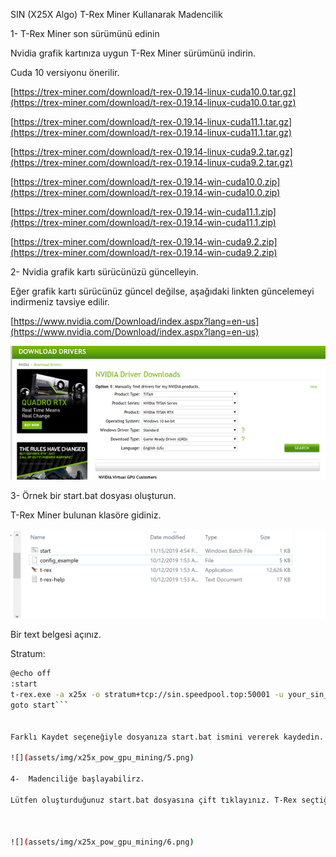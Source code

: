 SIN (X25X Algo) T-Rex Miner Kullanarak Madencilik

1-  T-Rex Miner son sürümünü edinin

Nvidia grafik kartınıza uygun T-Rex Miner sürümünü indirin.

Cuda 10 versiyonu önerilir.

[https://trex-miner.com/download/t-rex-0.19.14-linux-cuda10.0.tar.gz](https://trex-miner.com/download/t-rex-0.19.14-linux-cuda10.0.tar.gz)

[https://trex-miner.com/download/t-rex-0.19.14-linux-cuda11.1.tar.gz](https://trex-miner.com/download/t-rex-0.19.14-linux-cuda11.1.tar.gz)

[https://trex-miner.com/download/t-rex-0.19.14-linux-cuda9.2.tar.gz](https://trex-miner.com/download/t-rex-0.19.14-linux-cuda9.2.tar.gz)

[https://trex-miner.com/download/t-rex-0.19.14-win-cuda10.0.zip](https://trex-miner.com/download/t-rex-0.19.14-win-cuda10.0.zip)

[https://trex-miner.com/download/t-rex-0.19.14-win-cuda11.1.zip](https://trex-miner.com/download/t-rex-0.19.14-win-cuda11.1.zip)

[https://trex-miner.com/download/t-rex-0.19.14-win-cuda9.2.zip](https://trex-miner.com/download/t-rex-0.19.14-win-cuda9.2.zip)

2-  Nvidia grafik kartı sürücünüzü güncelleyin.

Eğer grafik kartı sürücünüz güncel değilse, aşağıdaki linkten güncelemeyi indirmeniz tavsiye edilir.

[https://www.nvidia.com/Download/index.aspx?lang=en-us](https://www.nvidia.com/Download/index.aspx?lang=en-us)

![](assets/img/x25x_pow_gpu_mining/2.png)

  

3-  Örnek bir start.bat dosyası oluşturun.

T-Rex Miner bulunan klasöre gidiniz.

![](assets/img/x25x_pow_gpu_mining/3.png)

  
  
  

Bir text belgesi açınız.


Stratum:

```bash
@echo off
:start
t-rex.exe -a x25x -o stratum+tcp://sin.speedpool.top:50001 -u your_sin_address.your_worker_name -p c=SIN
goto start```


Farklı Kaydet seçeneğiyle dosyanıza start.bat ismini vererek kaydedin.

![](assets/img/x25x_pow_gpu_mining/5.png)

4-  Madenciliğe başlayabilirz.

Lütfen oluşturduğunuz start.bat dosyasına çift tıklayınız. T-Rex seçtiğiniz sunucuya bağlanacak ve madencilik başlayacaktır.

  

![](assets/img/x25x_pow_gpu_mining/6.png)


